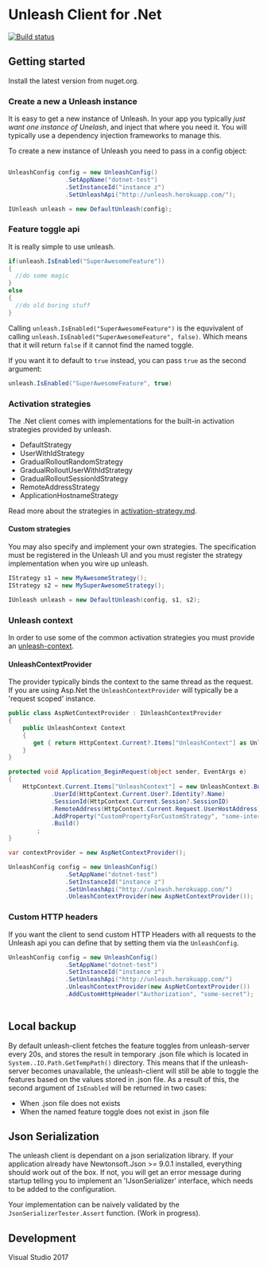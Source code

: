 # Unleash Client for .Net

[![Build status](https://ci.appveyor.com/api/projects/status/x8xuyffpjc60keqg?svg=true)](https://ci.appveyor.com/project/StianOlafsen/unleash-client-dotnet)

## Getting started
Install the latest version from nuget.org.

### Create a new a Unleash instance

It is easy to get a new instance of Unleash. In your app you typically *just want one instance of Unelash*, and inject that where you need it. You will typically use a dependency injection frameworks to manage this. 

To create a new instance of Unleash you need to pass in a config object:
```csharp

UnleashConfig config = new UnleashConfig()
                .SetAppName("dotnet-test")
                .SetInstanceId("instance z")
                .SetUnleashApi("http://unleash.herokuapp.com/");

IUnleash unleash = new DefaultUnleash(config);
```

### Feature toggle api

It is really simple to use unleash.

```csharp
if(unleash.IsEnabled("SuperAwesomeFeature")) 
{
  //do some magic
} 
else 
{
  //do old boring stuff
}
```

Calling `unleash.IsEnabled("SuperAwesomeFeature")` is the equvivalent of calling `unleash.IsEnabled("SuperAwesomeFeature", false)`. 
Which means that it will return `false` if it cannot find the named toggle. 

If you want it to default to `true` instead, you can pass `true` as the second argument:

```csharp
unleash.IsEnabled("SuperAwesomeFeature", true)
```

### Activation strategies

The .Net client comes with implementations for the built-in activation strategies provided by unleash. 

- DefaultStrategy
- UserWithIdStrategy
- GradualRolloutRandomStrategy
- GradualRolloutUserWithIdStrategy
- GradualRolloutSessionIdStrategy
- RemoteAddressStrategy
- ApplicationHostnameStrategy

Read more about the strategies in [activation-strategy.md](https://github.com/Unleash/unleash/blob/master/docs/activation-strategies.md).

#### Custom strategies
You may also specify and implement your own strategies. The specification must be registered in the Unleash UI and you must register the strategy implementation when you wire up unleash. 

```csharp
IStrategy s1 = new MyAwesomeStrategy();
IStrategy s2 = new MySuperAwesomeStrategy();

IUnleash unleash = new DefaultUnleash(config, s1, s2);
```

### Unleash context

In order to use some of the common activation strategies you must provide an [unleash-context](https://github.com/Unleash/unleash/blob/master/docs/unleash-context.md).

#### UnleashContextProvider
The provider typically binds the context to the same thread as the request. If you are using Asp.Net the `UnleashContextProvider` will typically be a 'request scoped' instance. 


```csharp
public class AspNetContextProvider : IUnleashContextProvider
{
    public UnleashContext Context
    {
       get { return HttpContext.Current?.Items["UnleashContext"] as UnleashContext; }
    }
}

protected void Application_BeginRequest(object sender, EventArgs e)
{
    HttpContext.Current.Items["UnleashContext"] = new UnleashContext.Builder()
            .UserId(HttpContext.Current.User?.Identity?.Name)
            .SessionId(HttpContext.Current.Session?.SessionID)
            .RemoteAddress(HttpContext.Current.Request.UserHostAddress)
            .AddProperty("CustomPropertyForCustomStrategy", "some-interesting-value") // Optional
            .Build()
        ;
}

var contextProvider = new AspNetContextProvider();

UnleashConfig config = new UnleashConfig()
                .SetAppName("dotnet-test")
                .SetInstanceId("instance z")
                .SetUnleashApi("http://unleash.herokuapp.com/")
                .UnleashContextProvider(new AspNetContextProvider());
``` 

### Custom HTTP headers
If you want the client to send custom HTTP Headers with all requests to the Unleash api you can define that by setting them via the `UnleashConfig`. 

```csharp
UnleashConfig config = new UnleashConfig()
                .SetAppName("dotnet-test")
                .SetInstanceId("instance z")
                .SetUnleashApi("http://unleash.herokuapp.com/")
                .UnleashContextProvider(new AspNetContextProvider())
                .AddCustomHttpHeader("Authorization", "some-secret");
                
```


## Local backup
By default unleash-client fetches the feature toggles from unleash-server every 20s, and stores the result in temporary .json file which is located in `System..IO.Path.GetTempPath()` directory. This means that if the unleash-server becomes unavailable, the unleash-client will still be able to toggle the features based on the values stored in .json file. As a result of this, the second argument of `IsEnabled` will be returned in two cases:

* When .json file does not exists
* When the named feature toggle does not exist in .json file

## Json Serialization
The unleash client is dependant on a json serialization library. If your application already have Newtonsoft.Json >= 9.0.1 installed, everything should work out of the box. If not, you will get an error message during startup telling you to implement an 'IJsonSerializer' interface, which needs to be added to the configuration.

Your implementation can be naively validated by the `JsonSerializerTester.Assert` function. (Work in progress).

## Development

Visual Studio 2017
